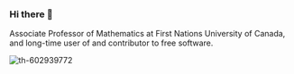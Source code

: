 ### Hi there 👋

Associate Professor of Mathematics at First Nations University of Canada, and long-time user of and contributor to free software.

![th-602939772](https://github.com/edoolittle/edoolittle/assets/11757669/f38536dc-3466-471e-8779-8c5d508c614e)

<!--
**edoolittle/edoolittle** is a ✨ _special_ ✨ repository because its `README.md` (this file) appears on your GitHub profile.

Here are some ideas to get you started:

- 🔭 I’m currently working on ...
- 🌱 I’m currently learning ...
- 👯 I’m looking to collaborate on ...
- 🤔 I’m looking for help with ...
- 💬 Ask me about ...
- 📫 How to reach me: ...
- 😄 Pronouns: ...
- ⚡ Fun fact: ...
-->
